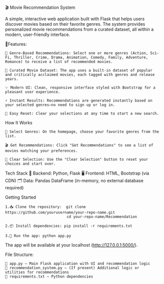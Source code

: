 🎬 Movie Recommendation System

A simple, interactive web application built with Flask that helps users discover movies based on their favorite genres. The system provides personalized movie recommendations from a curated dataset, all within a modern, user-friendly interface.

🔧Features:

    🎯 Genre-Based Recommendations: Select one or more genres (Action, Sci-Fi, Thriller, Crime, Drama, Animation, Comedy, Family, Adventure, Romance) to receive a list of recommended movies.
    
    🎥 Curated Movie Dataset: The app uses a built-in dataset of popular and critically acclaimed movies, each tagged with genres and release years.
    
    ✨ Modern UI: Clean, responsive interface styled with Bootstrap for a pleasant user experience.
    
    ⚡ Instant Results: Recommendations are generated instantly based on your selected genres—no need to sign up or log in.
    
    🔄 Easy Reset: Clear your selections at any time to start a new search.
    
How It Works

    📝 Select Genres: On the homepage, choose your favorite genres from the list.

    🎬 Get Recommendations: Click "Get Recommendations" to see a list of movies matching your preferences.
    
    🧹 Clear Selection: Use the "Clear Selection" button to reset your choices and start over.
    
Tech Stack
    🐍 Backend: Python, Flask
    🖥️ Frontend: HTML, Bootstrap (via CDN)
    🗂️ Data: Pandas DataFrame (in-memory, no external database required)
    
Getting Started

    1.📥 Clone the repository:  git clone https://github.com/yourusername/your-repo-name.git
                                cd your-repo-name/Recommendation
                              
    2.📦 Install dependencies: pip install -r requirements.txt
    
    3.🚀 Run the app: python app.py
       
The app will be available at your localhost (http://127.0.0.1:5000/).

File Structure:

    📁 app.py — Main Flask application with UI and recommendation logic
    📁 recommendation_system.py — (If present) Additional logic or utilities for recommendations
    📄 requirements.txt — Python dependencies
